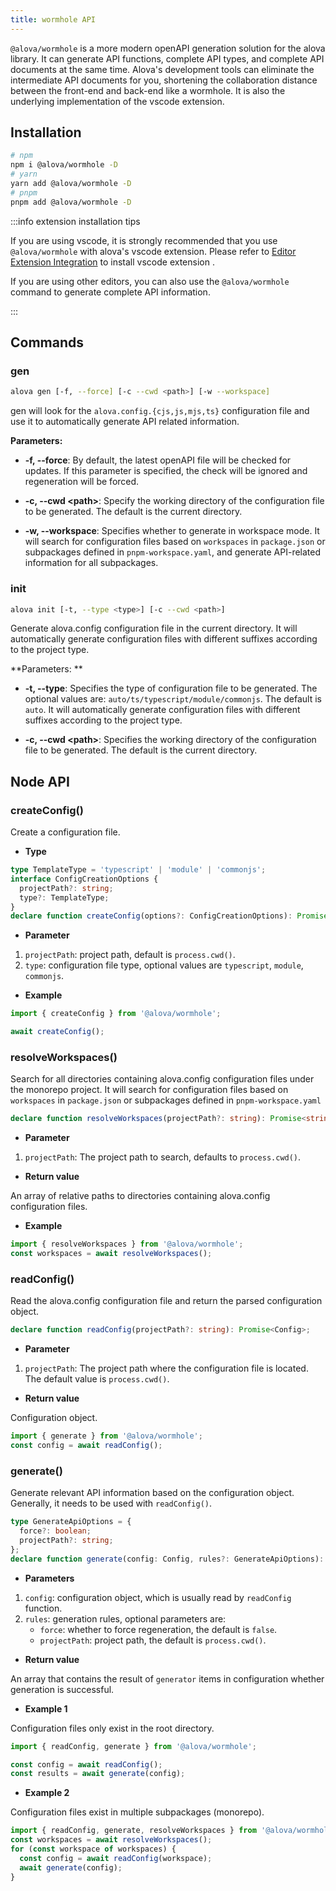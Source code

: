 ```yaml
---
title: wormhole API
---
```


`@alova/wormhole` is a more modern openAPI generation solution for the alova library. It can generate API functions, complete API types, and complete API documents at the same time. Alova's development tools can eliminate the intermediate API documents for you, shortening the collaboration distance between the front-end and back-end like a wormhole. It is also the underlying implementation of the vscode extension.

## Installation

```bash
# npm
npm i @alova/wormhole -D
# yarn
yarn add @alova/wormhole -D
# pnpm
pnpm add @alova/wormhole -D
```

:::info extension installation tips

If you are using vscode, it is strongly recommended that you use `@alova/wormhole` with alova's vscode extension. Please refer to [Editor Extension Integration](/tutorial/getting-started/extension-integration) to install vscode extension
.

If you are using other editors, you can also use the `@alova/wormhole` command to generate complete API information.

:::

## Commands

### gen

```bash
alova gen [-f, --force] [-c --cwd <path>] [-w --workspace]
```

gen will look for the `alova.config.{cjs,js,mjs,ts}` configuration file and use it to automatically generate API related information.

**Parameters:**

- **-f, --force**: By default, the latest openAPI file will be checked for updates. If this parameter is specified, the check will be ignored and regeneration will be forced.

- **-c, --cwd \<path\>**: Specify the working directory of the configuration file to be generated. The default is the current directory.

- **-w, --workspace**: Specifies whether to generate in workspace mode. It will search for configuration files based on `workspaces` in `package.json` or subpackages defined in `pnpm-workspace.yaml`, and generate API-related information for all subpackages.

### init

```bash
alova init [-t, --type <type>] [-c --cwd <path>]
```

Generate alova.config configuration file in the current directory. It will automatically generate configuration files with different suffixes according to the project type.

**Parameters: **

- **-t, --type**: Specifies the type of configuration file to be generated. The optional values ​​are: `auto/ts/typescript/module/commonjs`. The default is `auto`. It will automatically generate configuration files with different suffixes according to the project type.

- **-c, --cwd \<path\>**: Specifies the working directory of the configuration file to be generated. The default is the current directory.

## Node API

### createConfig()

Create a configuration file.

- **Type**

```ts
type TemplateType = 'typescript' | 'module' | 'commonjs';
interface ConfigCreationOptions {
  projectPath?: string;
  type?: TemplateType;
}
declare function createConfig(options?: ConfigCreationOptions): Promise<void>;
```

- **Parameter**

1. `projectPath`: project path, default is `process.cwd()`.
2. `type`: configuration file type, optional values ​​are `typescript`, `module`, `commonjs`.

- **Example**

```ts
import { createConfig } from '@alova/wormhole';

await createConfig();
```

### resolveWorkspaces()

Search for all directories containing alova.config configuration files under the monorepo project. It will search for configuration files based on `workspaces` in `package.json` or subpackages defined in `pnpm-workspace.yaml`

```ts
declare function resolveWorkspaces(projectPath?: string): Promise<string[]>;
```

- **Parameter**

1. `projectPath`: The project path to search, defaults to `process.cwd()`.

- **Return value**

An array of relative paths to directories containing alova.config configuration files.

- **Example**

```ts
import { resolveWorkspaces } from '@alova/wormhole';
const workspaces = await resolveWorkspaces();
```

### readConfig()

Read the alova.config configuration file and return the parsed configuration object.

```ts
declare function readConfig(projectPath?: string): Promise<Config>;
```

- **Parameter**

1. `projectPath`: The project path where the configuration file is located. The default value is `process.cwd()`.

- **Return value**

Configuration object.

```ts
import { generate } from '@alova/wormhole';
const config = await readConfig();
```

### generate()

Generate relevant API information based on the configuration object. Generally, it needs to be used with `readConfig()`.

```ts
type GenerateApiOptions = {
  force?: boolean;
  projectPath?: string;
};
declare function generate(config: Config, rules?: GenerateApiOptions): Promise<boolean[]>;
```

- **Parameters**

1. `config`: configuration object, which is usually read by `readConfig` function.
2. `rules`: generation rules, optional parameters are:
   - `force`: whether to force regeneration, the default is `false`.
   - `projectPath`: project path, the default is `process.cwd()`.

- **Return value**

An array that contains the result of `generator` items in configuration whether generation is successful.

- **Example 1**

Configuration files only exist in the root directory.

```ts
import { readConfig, generate } from '@alova/wormhole';

const config = await readConfig();
const results = await generate(config);
```

- **Example 2**

Configuration files exist in multiple subpackages (monorepo).

```ts
import { readConfig, generate, resolveWorkspaces } from '@alova/wormhole';
const workspaces = await resolveWorkspaces();
for (const workspace of workspaces) {
  const config = await readConfig(workspace);
  await generate(config);
}
```
